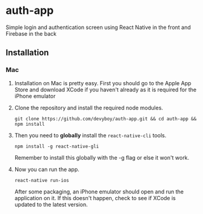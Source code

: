 # auth-app
Simple login and authentication screen using React Native in the front and Firebase in the back

## Installation
### Mac
1. Installation on Mac is pretty easy. First you should go to the Apple App Store and download XCode if you haven't already as it is required for the iPhone emulator
2. Clone the repository and install the required node modules.

   `git clone https://github.com/devyboy/auth-app.git && cd auth-app && npm install`
3. Then you need to **globally** install the `react-native-cli` tools.

   `npm install -g react-native-gli`
   
   Remember to install this globally with the -g flag or else it won't work.
4. Now you can run the app.

   `react-native run-ios`
   
   After some packaging, an iPhone emulator should open and run the application on it. If this doesn't happen, check to see if XCode is updated to the latest version.
